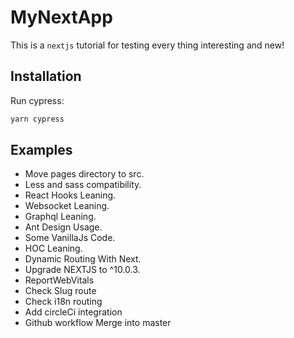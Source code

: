 # MyNextApp

This is a ```nextjs``` tutorial for testing every thing interesting and new!


## Installation

Run cypress:

```jsx
yarn cypress
```

## Examples

* Move pages directory to src.
* Less and sass compatibility.
* React Hooks Leaning.
* Websocket Leaning.
* Graphql Leaning.
* Ant Design Usage.
* Some VanillaJs Code.
* HOC Leaning.
* Dynamic Routing With Next.
* Upgrade NEXTJS to ^10.0.3.
* ReportWebVitals
* Check Slug route
* Check i18n routing
* Add circleCi integration
* Github workflow Merge into master




